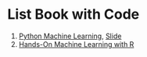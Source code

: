 # List Book with Code

1. [Python Machine Learning](https://github.com/rasbt/python-machine-learning-book-2nd-edition), [Slide](https://github.com/dmitriydligach/PyMLSlides)
2. [Hands-On Machine Learning with R](https://koalaverse.github.io/homlr/)